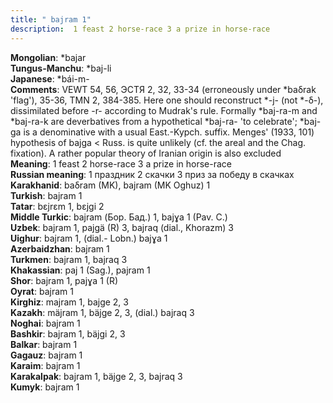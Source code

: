 ```yaml
---
title: " bajram 1"
description:  1 feast 2 horse-race 3 a prize in horse-race
---
```


<strong>Mongolian</strong>:  *bajar<br>
<strong>Tungus-Manchu</strong>:  *baj-li<br>
<strong>Japanese</strong>:  *bái-m-<br>
<strong>Comments</strong>:  VEWT 54, 56, ЭСТЯ 2, 32, 33-34 (erroneously under *baδrak 'flag'), 35-36, TMN 2, 384-385. Here one should reconstruct *-j- (not *-δ-), dissimilated before -r- according to Mudrak's rule. Formally *baj-ra-m and *baj-ra-k are deverbatives from a hypothetical *baj-ra- 'to celebrate'; *baj-ga is a denominative with a usual East.-Kypch. suffix. Menges' (1933, 101) hypothesis of bajga < Russ. is quite unlikely (cf. the areal and the Chag. fixation). A rather popular theory of Iranian origin is also excluded<br>
<strong>Meaning</strong>:  1 feast 2 horse-race 3 a prize in horse-race<br>
<strong>Russian meaning</strong>:  1 праздник 2 скачки 3 приз за победу в скачках<br>
<strong>Karakhanid</strong>:  baδram (MK), bajram (MK Oghuz) 1<br>
<strong>Turkish</strong>:  bajram 1<br>
<strong>Tatar</strong>:  bɛjrɛm 1, bɛjgi 2<br>
<strong>Middle Turkic</strong>:  bajram (Бор. Бад.) 1, bajɣa 1 (Pav. C.)<br>
<strong>Uzbek</strong>:  bajram 1, pajgä (R) 3, bajraq (dial., Khorazm) 3<br>
<strong>Uighur</strong>:  bajram 1, (dial.- Lobn.) bajɣa 1<br>
<strong>Azerbaidzhan</strong>:  bajram 1<br>
<strong>Turkmen</strong>:  bajram 1, bajraq 3<br>
<strong>Khakassian</strong>:  paj 1 (Sag.), pajram 1<br>
<strong>Shor</strong>:  bajram 1, pajɣa 1 (R)<br>
<strong>Oyrat</strong>:  bajram 1<br>
<strong>Kirghiz</strong>:  majram 1, bajge 2, 3<br>
<strong>Kazakh</strong>:  mäjram 1, bäjge 2, 3, (dial.) bajraq 3<br>
<strong>Noghai</strong>:  bajram 1<br>
<strong>Bashkir</strong>:  bajram 1, bäjgi 2, 3<br>
<strong>Balkar</strong>:  bajram 1<br>
<strong>Gagauz</strong>:  bajram 1<br>
<strong>Karaim</strong>:  bajram 1<br>
<strong>Karakalpak</strong>:  bajram 1, bäjge 2, 3, bajraq 3<br>
<strong>Kumyk</strong>:  bajram 1<br>


